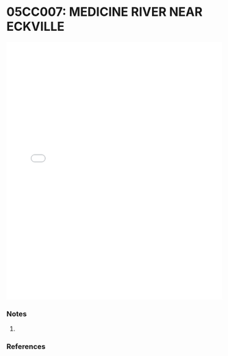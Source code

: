 # 05CC007: MEDICINE RIVER NEAR ECKVILLE

<iframe src="/_static/stations/05CC007_fdc.html" width="100%" height="600" frameborder="0"></iframe>

### Notes
1. 

### References

